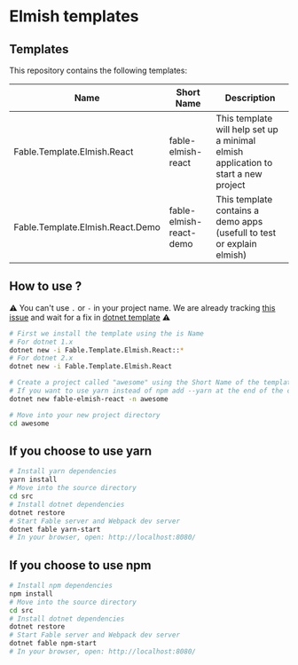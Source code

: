 # Elmish templates

## Templates

This repository contains the following templates:

| Name  | Short Name | Description  |
|---|---|---|
| Fable.Template.Elmish.React | fable-elmish-react | This template will help set up a minimal elmish application to start a new project |
| Fable.Template.Elmish.React.Demo | fable-elmish-react-demo | This template contains a demo apps (usefull to test or explain elmish) |

## How to use ?

:warning: You can't use `.` or `-` in your project name. We are already tracking [this issue](https://github.com/fable-elmish/templates/issues/7) and wait for a fix in [dotnet template](https://github.com/dotnet/templating/issues/402) :warning:

```bash
# First we install the template using the is Name
# For dotnet 1.x
dotnet new -i Fable.Template.Elmish.React::*
# For dotnet 2.x
dotnet new -i Fable.Template.Elmish.React

# Create a project called "awesome" using the Short Name of the template
# If you want to use yarn instead of npm add --yarn at the end of the command
dotnet new fable-elmish-react -n awesome

# Move into your new project directory
cd awesome
```

## If you choose to use yarn
```bash
# Install yarn dependencies
yarn install
# Move into the source directory
cd src
# Install dotnet dependencies
dotnet restore
# Start Fable server and Webpack dev server
dotnet fable yarn-start
# In your browser, open: http://localhost:8080/
```

## If you choose to use npm
```bash
# Install npm dependencies
npm install
# Move into the source directory
cd src
# Install dotnet dependencies
dotnet restore
# Start Fable server and Webpack dev server
dotnet fable npm-start
# In your browser, open: http://localhost:8080/
```
